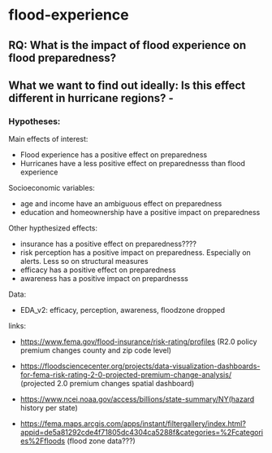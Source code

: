 # flood-experience

## RQ: What is the impact of flood experience on flood preparedness? 
## What we want to find out ideally: Is this effect different in hurricane regions? -

### Hypotheses: 
Main effects of interest: 
- Flood experience has a positive effect on preparedness
- Hurricanes have a less positive effect on preparednesss than flood experience

Socioeconomic variables:
- age and income have an ambiguous effect on preparedness
- education and homeownership have a positive impact on preparedness

Other hypthesized effects:
- insurance has a positive effect on preparedness????
- risk perception has a positive impact on preparedness. Especially on alerts. Less so on structural measures
- efficacy has a positive effect on preparedness
- awareness has a positive impact on prepardnesss 


Data: 
- EDA_v2: efficacy, perception, awareness, floodzone dropped

links: 
- https://www.fema.gov/flood-insurance/risk-rating/profiles (R2.0 policy premium changes county and zip code level)

- https://floodsciencecenter.org/projects/data-visualization-dashboards-for-fema-risk-rating-2-0-projected-premium-change-analysis/ (projected 2.0 premium changes spatial dashboard)

- https://www.ncei.noaa.gov/access/billions/state-summary/NY(hazard history per state)

- https://fema.maps.arcgis.com/apps/instant/filtergallery/index.html?appid=de5a81292cde4f71805dc4304ca5288f&categories=%2Fcategories%2Ffloods (flood zone data???)

